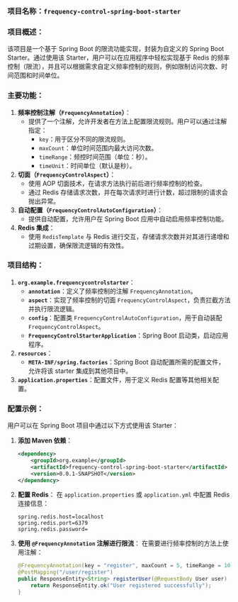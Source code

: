 ### 项目名称：`frequency-control-spring-boot-starter`

### 项目概述：

该项目是一个基于 Spring Boot 的限流功能实现，封装为自定义的 Spring Boot Starter。通过使用该 Starter，用户可以在应用程序中轻松实现基于 Redis 的频率控制（限流），并且可以根据需求自定义频率控制的规则，例如限制访问次数、时间范围和时间单位。

### 主要功能：

1. **频率控制注解（`FrequencyAnnotation`）**：
   - 提供了一个注解，允许开发者在方法上配置限流规则。用户可以通过注解指定：
     - `key`：用于区分不同的限流规则。
     - `maxCount`：单位时间范围内最大访问次数。
     - `timeRange`：频控时间范围（单位：秒）。
     - `timeUnit`：时间单位（默认是秒）。
2. **切面（`FrequencyControlAspect`）**：
   - 使用 AOP 切面技术，在请求方法执行前后进行频率控制的检查。
   - 通过 Redis 存储请求次数，并在每次请求时进行计数，超过限制的请求会抛出异常。
3. **自动配置（`FrequencyControlAutoConfiguration`）**：
   - 提供自动配置，允许用户在 Spring Boot 应用中自动启用频率控制功能。
4. **Redis 集成**：
   - 使用 `RedisTemplate` 与 Redis 进行交互，存储请求次数并对其进行递增和过期设置，确保限流逻辑的有效性。

### 项目结构：

1. **`org.example.frequencycontrolstarter`**：
   - **`annotation`**：定义了频率控制的注解 `FrequencyAnnotation`。
   - **`aspect`**：实现了频率控制的切面 `FrequencyControlAspect`，负责拦截方法并执行限流逻辑。
   - **`config`**：配置类 `FrequencyControlAutoConfiguration`，用于自动装配 `FrequencyControlAspect`。
   - **`FrequencyControlStarterApplication`**：Spring Boot 启动类，启动应用程序。
2. **`resources`**：
   - **`META-INF/spring.factories`**：Spring Boot 自动配置所需的配置文件，允许将该 starter 集成到其他项目中。
3. **`application.properties`**：配置文件，用于定义 Redis 配置等其他相关配置。

### 配置示例：

用户可以在 Spring Boot 项目中通过以下方式使用该 Starter：

1. **添加 Maven 依赖**：

   ```xml
   <dependency>
       <groupId>org.example</groupId>
       <artifactId>frequency-control-spring-boot-starter</artifactId>
       <version>0.0.1-SNAPSHOT</version>
   </dependency>
   ```

2. **配置 Redis**： 在 `application.properties` 或 `application.yml` 中配置 Redis 连接信息：

   ```properties
   spring.redis.host=localhost
   spring.redis.port=6379
   spring.redis.password=
   ```

3. **使用 `@FrequencyAnnotation` 注解进行限流**： 在需要进行频率控制的方法上使用注解：

   ```java
   @FrequencyAnnotation(key = "register", maxCount = 5, timeRange = 10, timeUnit = "SECONDS")
   @PostMapping("/user/register")
   public ResponseEntity<String> registerUser(@RequestBody User user) {
       return ResponseEntity.ok("User registered successfully");
   }
   ```